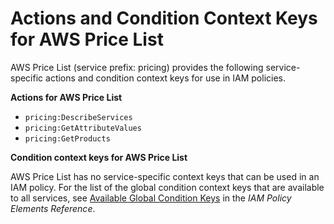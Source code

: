 # Actions and Condition Context Keys for AWS Price List<a name="list_pricing"></a>

AWS Price List \(service prefix: pricing\) provides the following service\-specific actions and condition context keys for use in IAM policies\.

**Actions for AWS Price List**
+ `pricing:DescribeServices`
+ `pricing:GetAttributeValues`
+ `pricing:GetProducts`

**Condition context keys for AWS Price List**

AWS Price List has no service\-specific context keys that can be used in an IAM policy\. For the list of the global condition context keys that are available to all services, see [Available Global Condition Keys](reference_policies_condition-keys.md#AvailableKeys) in the *IAM Policy Elements Reference*\.